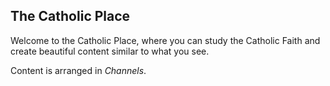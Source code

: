 ## The Catholic Place
Welcome to the Catholic Place, where you can study the Catholic Faith and create beautiful content similar to what you see.

Content is arranged in *Channels*. 
